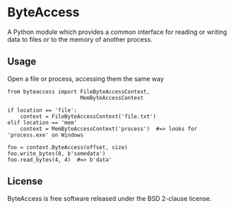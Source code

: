 # ByteAccess

A Python module which provides a common interface for reading or writing data to files or to the memory of another process.

## Usage

Open a file or process, accessing them the same way

    from byteaccess import FileByteAccessContext,
                           MemByteAccessContext

    if location == 'file':
        context = FileByteAccessContext('file.txt')
    elif location == 'mem'
        context = MemByteAccessContext('process')  #=> looks for 'process.exe' on Windows
     
    foo = context.ByteAccess(offset, size)
    foo.write_bytes(0, b'somedata')
    foo.read_bytes(4, 4)  #=> b'data'

## License

ByteAccess is free software released under the BSD 2-clause license.
